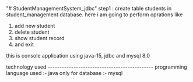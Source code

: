 "# StudentManagementSystem_jdbc" 
step1 : create table students in student_management database.
here i am going to perform oprations like
 1. add new student
 2. delete student
 3. show student record
 4. and exit

this is console application using java-15, jdbc and mysql 8.0

technology used ---------------------------------------------
programming language used :- java only
for database :- mysql


